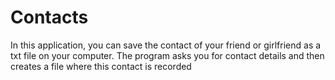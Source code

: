 # Contacts
In this application, you can save the contact of your friend or girlfriend as a txt file on your computer. The program asks you for contact details and then creates a file where this contact is recorded
